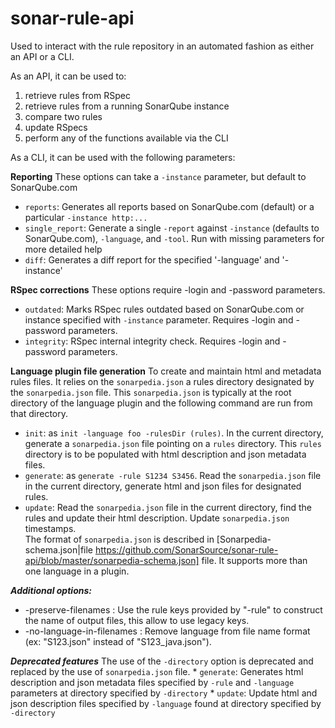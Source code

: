 # sonar-rule-api

Used to interact with the rule repository in an automated fashion as either an API or a CLI.

As an API, it can be used to:
 1. retrieve rules from RSpec
 1. retrieve rules from a running SonarQube instance
 1. compare two rules
 3. update RSpecs
 3. perform any of the functions available via the CLI

As a CLI, it can be used with the following parameters:

**Reporting**
These options can take a `-instance` parameter, but default to SonarQube.com
  * `reports`: Generates all reports based on SonarQube.com (default) or a particular `-instance http:...`
  * `single_report`: Generate a single `-report` against `-instance` (defaults to SonarQube.com), `-language`, and `-tool`. Run with missing parameters for more detailed help
  * `diff`: Generates a diff report for the specified '-language' and '-instance'

**RSpec corrections**
These options require -login and -password parameters.
  * `outdated`: Marks RSpec rules outdated based on SonarQube.com or instance specified with `-instance` parameter. Requires -login and -password parameters.
  * `integrity`: RSpec internal integrity check. Requires -login and -password parameters.

**Language plugin file generation**
To create and maintain html and metadata rules files.
It relies on the `sonarpedia.json` a rules directory designated by the `sonarpedia.json` file. This `sonarpedia.json` is typically at the root directory of the language plugin and the following command are run from that directory.  
  * `init`:  as `init -language foo -rulesDir (rules)`. In the current directory, generate a `sonarpedia.json` file pointing on a `rules` directory. This `rules` directory is to be populated with html description and json metadata files.
  * `generate`: as  `generate -rule S1234 S3456`. Read the `sonarpedia.json` file in the current directory, generate html and json files for designated rules.
  * `update`: Read the `sonarpedia.json` file in the current directory, find the rules and update their html description. Update `sonarpedia.json` timestamps.  
The format of `sonarpedia.json` is described in  [Sonarpedia-schema.json|file https://github.com/SonarSource/sonar-rule-api/blob/master/sonarpedia-schema.json] file.
It supports more than one language in a plugin.

***Additional options:***
  * -preserve-filenames : Use the rule keys provided by "-rule" to construct the name of output files, this allow to use legacy keys.
  * -no-language-in-filenames : Remove language from file name format (ex: "S123.json" instead of "S123_java.json").

***Deprecated features***
The use of the `-directory` option is deprecated and replaced by the use of `sonarpedia.json` file.
    * `generate`:  Generates html description and json metadata files specified by `-rule` and `-language` parameters at directory specified by `-directory`
    * `update`: Update html and json description files specified by `-language` found at directory specified by `-directory`

